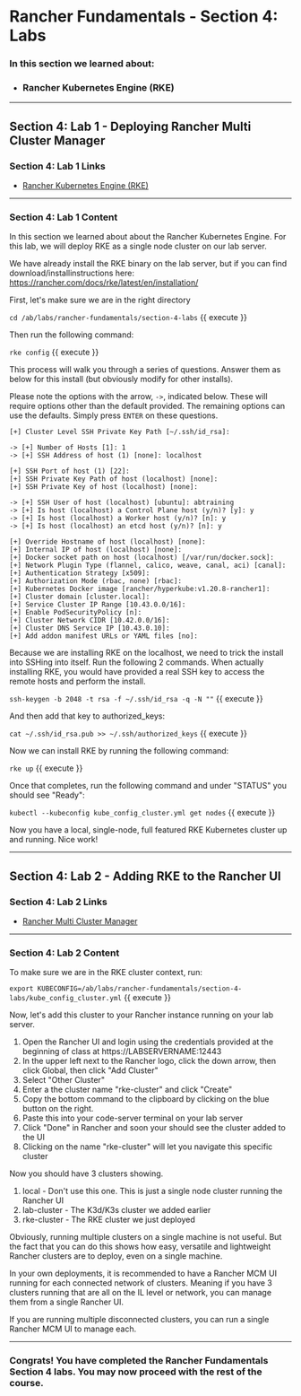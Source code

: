 # Rancher Fundamentals - Section 4: Labs

### In this section we learned about:

* ### Rancher Kubernetes Engine (RKE)

____

## Section 4: Lab 1 - Deploying Rancher Multi Cluster Manager

### Section 4: Lab 1 Links

* [Rancher Kubernetes Engine (RKE)](https://rancher.com/products/rke/)
____

### Section 4: Lab 1 Content

In this section we learned about about the Rancher Kubernetes Engine. For this lab, we will deploy RKE as a single node cluster on our lab server.

We have already install the RKE binary on the lab server, but if you can find download/installinstructions here: https://rancher.com/docs/rke/latest/en/installation/

First, let's make sure we are in the right directory

`cd /ab/labs/rancher-fundamentals/section-4-labs` {{ execute }}

Then run the following command:

`rke config` {{ execute }}

This process will walk you through a series of questions. Answer them as below for this install (but obviously modify for other installs).

Please note the options with the arrow, `->`, indicated below.  These will require options other than the default provided. The remaining options can use the defaults.  Simply press `ENTER` on these questions.

``` RKE Options
[+] Cluster Level SSH Private Key Path [~/.ssh/id_rsa]:

-> [+] Number of Hosts [1]: 1
-> [+] SSH Address of host (1) [none]: localhost

[+] SSH Port of host (1) [22]:
[+] SSH Private Key Path of host (localhost) [none]: 
[+] SSH Private Key of host (localhost) [none]:

-> [+] SSH User of host (localhost) [ubuntu]: abtraining
-> [+] Is host (localhost) a Control Plane host (y/n)? [y]: y
-> [+] Is host (localhost) a Worker host (y/n)? [n]: y
-> [+] Is host (localhost) an etcd host (y/n)? [n]: y

[+] Override Hostname of host (localhost) [none]: 
[+] Internal IP of host (localhost) [none]: 
[+] Docker socket path on host (localhost) [/var/run/docker.sock]:
[+] Network Plugin Type (flannel, calico, weave, canal, aci) [canal]:
[+] Authentication Strategy [x509]:
[+] Authorization Mode (rbac, none) [rbac]:
[+] Kubernetes Docker image [rancher/hyperkube:v1.20.8-rancher1]:
[+] Cluster domain [cluster.local]:
[+] Service Cluster IP Range [10.43.0.0/16]:
[+] Enable PodSecurityPolicy [n]:
[+] Cluster Network CIDR [10.42.0.0/16]:
[+] Cluster DNS Service IP [10.43.0.10]:
[+] Add addon manifest URLs or YAML files [no]:
```

Because we are installing RKE on the localhost, we need to trick the install into SSHing into itself. Run the following 2 commands. When actually installing RKE, you would have provided a real SSH key to access the remote hosts and perform the install.

`ssh-keygen -b 2048 -t rsa -f ~/.ssh/id_rsa -q -N ""` {{ execute }}

And then add that key to authorized_keys:

`cat ~/.ssh/id_rsa.pub >> ~/.ssh/authorized_keys` {{ execute }}

Now we can install RKE by running the following command:

`rke up` {{ execute }}

Once that completes, run the following command and under "STATUS" you should see "Ready":

`kubectl --kubeconfig kube_config_cluster.yml get nodes` {{ execute }}

Now you have a local, single-node, full featured RKE Kubernetes cluster up and running. Nice work!

____

## Section 4: Lab 2 - Adding RKE to the Rancher UI

### Section 4: Lab 2 Links

* [Rancher Multi Cluster Manager]()
____

### Section 4: Lab 2 Content

To make sure we are in the RKE cluster context, run:

`export KUBECONFIG=/ab/labs/rancher-fundamentals/section-4-labs/kube_config_cluster.yml` {{ execute }}

Now, let's add this cluster to your Rancher instance running on your lab server. 

1. Open the Rancher UI and login using the credentials provided at the beginning of class at https://LABSERVERNAME:12443
2. In the upper left next to the Rancher logo, click the down arrow, then click Global, then click "Add Cluster"
3. Select "Other Cluster"
4. Enter a the cluster name "rke-cluster" and click "Create"
5. Copy the bottom command to the clipboard by clicking on the blue button on the right.
6. Paste this into your code-server terminal on your lab server
7. Click "Done" in Rancher and soon your should see the cluster added to the UI
8. Clicking on the name "rke-cluster" will let you navigate this specific cluster

Now you should have 3 clusters showing.

1. local - Don't use this one. This is just a single node cluster running the Rancher UI
2. lab-cluster - The K3d/K3s cluster we added earlier
3. rke-cluster - The RKE cluster we just deployed

Obviously, running multiple clusters on a single machine is not useful. But the fact that you can do this shows how easy, versatile and lightweight Rancher clusters are to deploy, even on a single machine.

In your own deployments, it is recommended to have a Rancher MCM UI running for each connected network of clusters. Meaning if you have 3 clusters running that are all on the IL level or network, you can manage them from a single Rancher UI.

If you are running multiple disconnected clusters, you can run a single Rancher MCM UI to manage each.

____

### Congrats! You have completed the Rancher Fundamentals Section 4 labs. You may now proceed with the rest of the course.
